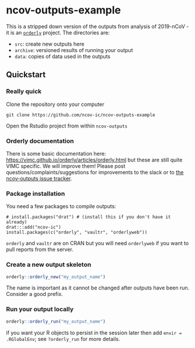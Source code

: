 # ncov-outputs-example

This is a stripped down version of the outputs from analysis of 2019-nCoV - it is an [`orderly`](https://github.com/vimc/orderly) project.  The directories are:

* `src`: create new outputs here
* `archive`: versioned results of running your output
* `data`: copies of data used in the outputs

## Quickstart

### Really quick

Clone the repository onto your computer

```
git clone https://github.com/ncov-ic/ncov-outputs-example
```

Open the Rstudio project from within `ncov-outputs`

### Orderly documentation

There is some basic documentation here: https://vimc.github.io/orderly/articles/orderly.html but these are still quite VIMC specific.  We will improve them!  Please post questions/complaints/suggestions for improvements to the slack or to [the ncov-outputs issue tracker](https://github.com/ncov-ic/ncov-outputs/issues).

### Package installation

You need a few packages to compile outputs:

```
# install.packages("drat") # (install this if you don't have it already)
drat:::add("ncov-ic")
install.packages(c("orderly", "vaultr", "orderlyweb"))
```

`orderly` and `vaultr` are on CRAN but you will need `orderlyweb` if you want to pull reports from the server.

### Create a new output skeleton

```r
orderly::orderly_new("my_output_name")
```

The name is important as it cannot be changed after outputs have been run.  Consider a good prefix.

### Run your output locally

```r
orderly::orderly_run("my_output_name")
```

if you want your R objects to persist in the session later then add `envir = .RGlobalEnv`; see `?orderly_run` for more details.
